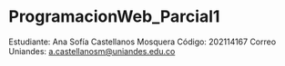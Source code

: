 # ProgramacionWeb_Parcial1
Estudiante: Ana Sofía Castellanos Mosquera 
Código: 202114167
Correo Uniandes: a.castellanosm@uniandes.edu.co

